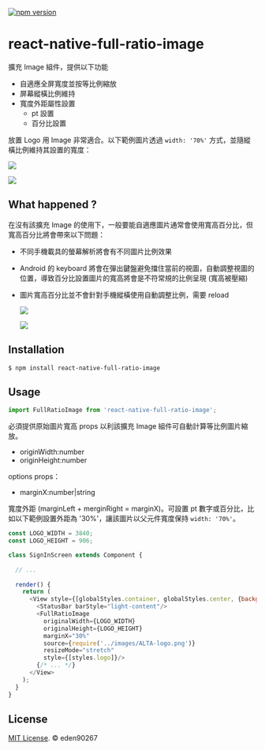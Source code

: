 [![npm version](https://badge.fury.io/js/react-native-full-ratio-image.svg)](https://badge.fury.io/js/react-native-full-ratio-image)

# react-native-full-ratio-image

擴充 Image 組件，提供以下功能

- 自適應全屏寬度並按等比例縮放
- 屏幕縱橫比例維持
- 寬度外距屬性設置
  - pt 設置
  - 百分比設置

放置 Logo 用 Image 非常適合。以下範例圖片透過 `width: '70%'` 方式，並隨縱橫比例維持其設置的寬度：

![](https://imgur.com/4ooks7K.png)

![](https://imgur.com/bOVvHv1.png)

## What happened ?

在沒有該擴充 Image 的使用下，一般要能自適應圖片通常會使用寬高百分比，但寬高百分比將會帶來以下問題：

- 不同手機載具的螢幕解析將會有不同圖片比例效果
- Android 的 keyboard 將會在彈出鍵盤避免擋住當前的視圖，自動調整視圖的位置，導致百分比設置圖片的寬高將會是不符常規的比例呈現 (寬高被壓縮)
- 圖片寬高百分比並不會針對手機縱橫使用自動調整比例，需要 reload

  ![](https://imgur.com/gVL3Lwp.png)

  ![](https://imgur.com/JLv9jzk.png)

## Installation

```shell
$ npm install react-native-full-ratio-image
```

## Usage

```javascript
import FullRatioImage from 'react-native-full-ratio-image';
```

必須提供原始圖片寬高 props 以利該擴充 Image 組件可自動計算等比例圖片縮放。

- originWidth:number
- originHeight:number

options props：

- marginX:number|string

寬度外距 (marginLeft + merginRight = marginX)。可設置 pt 數字或百分比，比如以下範例設置外距為 '30%'，讓該圖片以父元件寬度保持 `width: '70%'`。

```javascript
const LOGO_WIDTH = 3840;
const LOGO_HEIGHT = 906;

class SignInScreen extends Component {
  
  // ...
  
  render() {
    return (
      <View style={[globalStyles.container, globalStyles.center, {backgroundColor: primaryColor}]}>
        <StatusBar barStyle="light-content"/>
        <FullRatioImage
          originalWidth={LOGO_WIDTH}
          originalHeight={LOGO_HEIGHT}
          marginX="30%"
          source={require('../images/ALTA-logo.png')}
          resizeMode="stretch"
          style={[styles.logo]}/>
        {/* ... */}
      </View>
    );
  }
}
```

## License

[MIT License](http://opensource.org/licenses/mit-license.html). © eden90267

